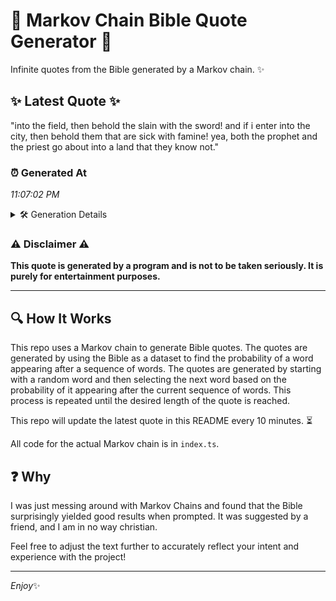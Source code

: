 # 📖 Markov Chain Bible Quote Generator 📖

Infinite quotes from the Bible generated by a Markov chain. ✨

## ✨ Latest Quote ✨
"into the field, then behold the slain with the sword! and if i enter into the city, then behold them that are sick with famine! yea, both the prophet and the priest go about into a land that they know not."

### ⏰ Generated At
*11:07:02 PM*

<details>
    <summary>🛠️ Generation Details</summary>
    <p>
        <strong>🌱 Seed:</strong> into<br>
        <strong>🔄 Iterations:</strong> 40<br>
        <strong>📜 Context History:</strong><br>[ into ]: the<br>[ into, the ]: field,<br>[ into, the, field, ]: then<br>[ into, the, field,, then ]: behold<br>[ into, the, field,, then, behold ]: the<br>[ into, the, field,, then, behold, the ]: slain<br>[ the, field,, then, behold, the, slain ]: with<br>[ field,, then, behold, the, slain, with ]: the<br>[ then, behold, the, slain, with, the ]: sword!<br>[ behold, the, slain, with, the, sword! ]: and<br>[ the, slain, with, the, sword!, and ]: if<br>[ slain, with, the, sword!, and, if ]: i<br>[ with, the, sword!, and, if, i ]: enter<br>[ the, sword!, and, if, i, enter ]: into<br>[ sword!, and, if, i, enter, into ]: the<br>[ and, if, i, enter, into, the ]: city,<br>[ if, i, enter, into, the, city, ]: then<br>[ i, enter, into, the, city,, then ]: behold<br>[ enter, into, the, city,, then, behold ]: them<br>[ into, the, city,, then, behold, them ]: that<br>[ the, city,, then, behold, them, that ]: are<br>[ city,, then, behold, them, that, are ]: sick<br>[ then, behold, them, that, are, sick ]: with<br>[ behold, them, that, are, sick, with ]: famine!<br>[ them, that, are, sick, with, famine! ]: yea,<br>[ that, are, sick, with, famine!, yea, ]: both<br>[ are, sick, with, famine!, yea,, both ]: the<br>[ sick, with, famine!, yea,, both, the ]: prophet<br>[ with, famine!, yea,, both, the, prophet ]: and<br>[ famine!, yea,, both, the, prophet, and ]: the<br>[ yea,, both, the, prophet, and, the ]: priest<br>[ both, the, prophet, and, the, priest ]: go<br>[ the, prophet, and, the, priest, go ]: about<br>[ prophet, and, the, priest, go, about ]: into<br>[ and, the, priest, go, about, into ]: a<br>[ the, priest, go, about, into, a ]: land<br>[ priest, go, about, into, a, land ]: that<br>[ go, about, into, a, land, that ]: they<br>[ about, into, a, land, that, they ]: know<br>[ into, a, land, that, they, know ]: not.<br>
    </p>
</details>

### ⚠️ Disclaimer ⚠️
**This quote is generated by a program and is not to be taken seriously. It is purely for entertainment purposes.**

---

## 🔍 How It Works

This repo uses a Markov chain to generate Bible quotes. The quotes are generated by using the Bible as a dataset to find the probability of a word appearing after a sequence of words. The quotes are generated by starting with a random word and then selecting the next word based on the probability of it appearing after the current sequence of words. This process is repeated until the desired length of the quote is reached.

This repo will update the latest quote in this README every 10 minutes. ⏳

All code for the actual Markov chain is in `index.ts`.

## ❓ Why

I was just messing around with Markov Chains and found that the Bible surprisingly yielded good results when prompted. 
It was suggested by a friend, and I am in no way christian.

Feel free to adjust the text further to accurately reflect your intent and experience with the project!

---

*Enjoy*✨
